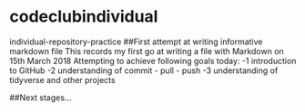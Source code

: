 # codeclubindividual
individual-repository-practice
##First attempt at writing informative markdown file
This records my first go at writing a file with Markdown on 15th March 2018
Attempting to achieve following goals today:
-1 introduction to GitHub
-2 understanding of commit - pull - push
-3 understanding of tidyverse and other projects

##Next stages...

